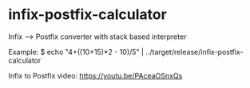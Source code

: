 # infix-postfix-calculator
Infix --> Postfix converter with stack based interpreter

Example:
$ echo "4+((10+15)*2 - 10)/5" | ../target/release/infix-postfix-calculator

Infix to Postfix video: https://youtu.be/PAceaOSnxQs
